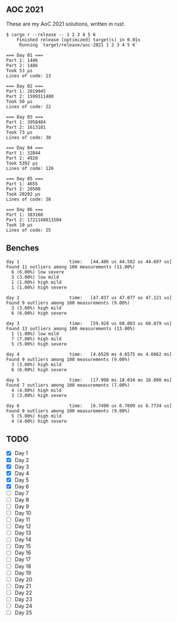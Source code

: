 ## AOC 2021
These are my AoC 2021 solutions, written in rust.

```console
$ cargo r --release -- 1 2 3 4 5 6
    Finished release [optimized] target(s) in 0.01s
     Running `target/release/aoc-2021 1 2 3 4 5 6`

=== Day 01 ===
Part 1: 1446
Part 2: 1486
Took 53 μs
Lines of code: 13

=== Day 02 ===
Part 1: 2019945
Part 2: 1599311480
Took 50 μs
Lines of code: 22

=== Day 03 ===
Part 1: 3958484
Part 2: 1613181
Took 73 μs
Lines of code: 38

=== Day 04 ===
Part 1: 32844
Part 2: 4920
Took 5392 μs
Lines of code: 126

=== Day 05 ===
Part 1: 4655
Part 2: 20500
Took 20202 μs
Lines of code: 38

=== Day 06 ===
Part 1: 383160
Part 2: 1721148811504
Took 10 μs
Lines of code: 25
```

## Benches
```
day 1                   time:   [44.486 us 44.582 us 44.697 us]
Found 11 outliers among 100 measurements (11.00%)
  6 (6.00%) low severe
  3 (3.00%) low mild
  1 (1.00%) high mild
  1 (1.00%) high severe

day 2                   time:   [47.037 us 47.077 us 47.121 us]
Found 9 outliers among 100 measurements (9.00%)
  3 (3.00%) high mild
  6 (6.00%) high severe

day 3                   time:   [59.928 us 60.003 us 60.079 us]
Found 13 outliers among 100 measurements (13.00%)
  1 (1.00%) low mild
  7 (7.00%) high mild
  5 (5.00%) high severe

day 4                   time:   [4.6520 ms 4.6575 ms 4.6662 ms]
Found 9 outliers among 100 measurements (9.00%)
  3 (3.00%) high mild
  6 (6.00%) high severe

day 5                   time:   [17.998 ms 18.034 ms 18.090 ms]
Found 7 outliers among 100 measurements (7.00%)
  4 (4.00%) high mild
  3 (3.00%) high severe

day 6                   time:   [6.7490 us 6.7609 us 6.7734 us]
Found 9 outliers among 100 measurements (9.00%)
  5 (5.00%) high mild
  4 (4.00%) high severe
```

## TODO
- [x] Day 1
- [x] Day 2
- [x] Day 3
- [x] Day 4
- [x] Day 5
- [x] Day 6
- [ ] Day 7
- [ ] Day 8
- [ ] Day 9
- [ ] Day 10
- [ ] Day 11
- [ ] Day 12
- [ ] Day 13
- [ ] Day 14
- [ ] Day 15
- [ ] Day 16
- [ ] Day 17
- [ ] Day 18
- [ ] Day 19
- [ ] Day 20
- [ ] Day 21
- [ ] Day 22
- [ ] Day 23
- [ ] Day 24
- [ ] Day 25
